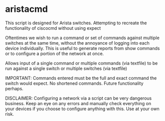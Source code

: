 # aristacmd

This script is designed for Arista switches.
Attempting to recreate the functionality of ciscocmd without using expect

Oftentimes we wish to run a command or set of commands against multiple switches at the same time, without the annoyance of logging into each device individually. This is useful to generate reports from show commands or to configure a portion of the network at once.

Allows input of a single command or multiple commands (via textfile) to be run against a single switch or multiple switches (via textfile)

IMPORTANT: Commands entered must be the full and exact command the switch would expect. No shortened commands. Future functionality perhaps.

DISCLAIMER: Configuring a network via a script can be very dangerous business. Keep an eye on any errors and manually check everything on your devices if you choose to configure anything with this. Use at your own risk.
